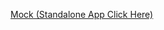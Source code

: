 [Mock (Standalone App Click Here)](https://dev-5pgg8n.finnix.dev/mobile/stt?code=MOCK_CODE&state=MOCK_STATE)
